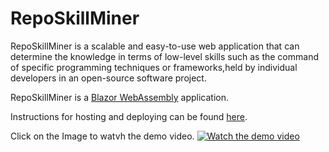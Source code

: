 # RepoSkillMiner
RepoSkillMiner is a scalable and easy-to-use web application that can determine the knowledge in terms of low-level skills such as the command of specific programming techniques or frameworks,held by individual developers in an open-source software project.

RepoSkillMiner is a [Blazor WebAssembly](https://dotnet.microsoft.com/apps/aspnet/web-apps/blazor/) application.

Instructions for hosting and deploying can be found [here](https://docs.microsoft.com/en-us/aspnet/core/host-and-deploy/blazor/webassembly?view=aspnetcore-3.1).

Click on the Image to watvh the demo video.
[![Watch the demo video](https://img.youtube.com/vi/E_IeLprGlCc/maxresdefault.jpg )](https://www.youtube.com/watch?v=E_IeLprGlCc&feature=youtu.be)
